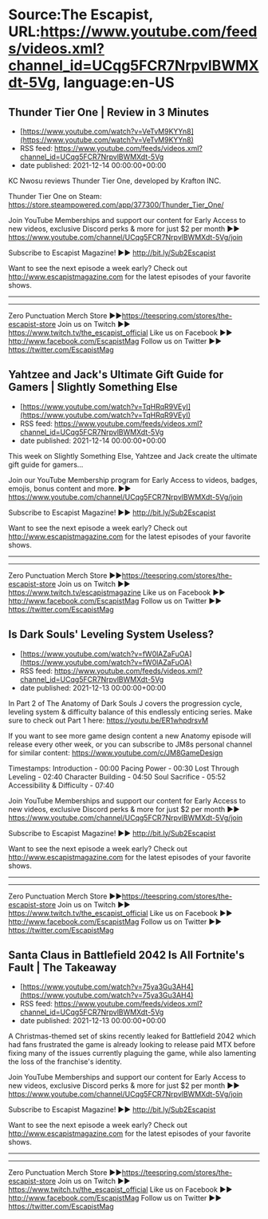 # Source:The Escapist, URL:https://www.youtube.com/feeds/videos.xml?channel_id=UCqg5FCR7NrpvlBWMXdt-5Vg, language:en-US

## Thunder Tier One | Review in 3 Minutes
 - [https://www.youtube.com/watch?v=VeTvM9KYYn8](https://www.youtube.com/watch?v=VeTvM9KYYn8)
 - RSS feed: https://www.youtube.com/feeds/videos.xml?channel_id=UCqg5FCR7NrpvlBWMXdt-5Vg
 - date published: 2021-12-14 00:00:00+00:00

KC Nwosu reviews Thunder Tier One, developed by Krafton INC.

Thunder Tier One on Steam: https://store.steampowered.com/app/377300/Thunder_Tier_One/

Join YouTube Memberships and support our content for Early Access to new videos, exclusive Discord perks & more for just $2 per month ►► https://www.youtube.com/channel/UCqg5FCR7NrpvlBWMXdt-5Vg/join

Subscribe to Escapist Magazine! ►► http://bit.ly/Sub2Escapist

Want to see the next episode a week early? Check out http://www.escapistmagazine.com for the latest episodes of your favorite shows.

---



---


Zero Punctuation Merch Store ►►https://teespring.com/stores/the-escapist-store
Join us on Twitch ►► https://www.twitch.tv/the_escapist_official
Like us on Facebook ►► http://www.facebook.com/EscapistMag
Follow us on Twitter ►► https://twitter.com/EscapistMag

## Yahtzee and Jack's Ultimate Gift Guide for Gamers | Slightly Something Else
 - [https://www.youtube.com/watch?v=TqHRqR9VEyI](https://www.youtube.com/watch?v=TqHRqR9VEyI)
 - RSS feed: https://www.youtube.com/feeds/videos.xml?channel_id=UCqg5FCR7NrpvlBWMXdt-5Vg
 - date published: 2021-12-14 00:00:00+00:00

This week on Slightly Something Else, Yahtzee and Jack create the ultimate gift guide for gamers...

Join our YouTube Membership program for Early Access to videos, badges, emojis, bonus content and more. ►► https://www.youtube.com/channel/UCqg5FCR7NrpvlBWMXdt-5Vg/join

Subscribe to Escapist Magazine! ►► http://bit.ly/Sub2Escapist

Want to see the next episode a week early? Check out http://www.escapistmagazine.com for the latest episodes of your favorite shows.

---



---


Zero Punctuation Merch Store ►►https://teespring.com/stores/the-escapist-store
Join us on Twitch ►► https://www.twitch.tv/escapistmagazine 
Like us on Facebook ►► http://www.facebook.com/EscapistMag
Follow us on Twitter ►► https://twitter.com/EscapistMag

## Is Dark Souls' Leveling System Useless?
 - [https://www.youtube.com/watch?v=fW0lAZaFuOA](https://www.youtube.com/watch?v=fW0lAZaFuOA)
 - RSS feed: https://www.youtube.com/feeds/videos.xml?channel_id=UCqg5FCR7NrpvlBWMXdt-5Vg
 - date published: 2021-12-13 00:00:00+00:00

In Part 2 of The Anatomy of Dark Souls J covers the progression cycle, leveling system & difficulty balance of this endlessly enticing series. Make sure to check out Part 1 here: https://youtu.be/ER1whpdrsvM

If you want to see more game design content a new Anatomy episode will release every other week, or you can subscribe to JM8s personal channel for similar content: https://www.youtube.com/c/JM8GameDesign

Timestamps:
Introduction - 00:00
Pacing Power - 00:30
Lost Through Leveling - 02:40
Character Building - 04:50
Soul Sacrifice - 05:52
Accessibility & Difficulty - 07:40

Join YouTube Memberships and support our content for Early Access to new videos, exclusive Discord perks & more for just $2 per month ►► https://www.youtube.com/channel/UCqg5FCR7NrpvlBWMXdt-5Vg/join

Subscribe to Escapist Magazine! ►► http://bit.ly/Sub2Escapist

Want to see the next episode a week early? Check out http://www.escapistmagazine.com for the latest episodes of your favorite shows.

---



---


Zero Punctuation Merch Store ►►https://teespring.com/stores/the-escapist-store
Join us on Twitch ►► https://www.twitch.tv/the_escapist_official
Like us on Facebook ►► http://www.facebook.com/EscapistMag
Follow us on Twitter ►► https://twitter.com/EscapistMag

## Santa Claus in Battlefield 2042 Is All Fortnite's Fault | The Takeaway
 - [https://www.youtube.com/watch?v=75ya3Gu3AH4](https://www.youtube.com/watch?v=75ya3Gu3AH4)
 - RSS feed: https://www.youtube.com/feeds/videos.xml?channel_id=UCqg5FCR7NrpvlBWMXdt-5Vg
 - date published: 2021-12-13 00:00:00+00:00

A Christmas-themed set of skins recently leaked for Battlefield 2042 which had fans frustrated the game is already looking to release paid MTX before fixing many of the issues currently plaguing the game, while also lamenting the loss of the franchise's identity. 

Join YouTube Memberships and support our content for Early Access to new videos, exclusive Discord perks & more for just $2 per month ►► https://www.youtube.com/channel/UCqg5FCR7NrpvlBWMXdt-5Vg/join

Subscribe to Escapist Magazine! ►► http://bit.ly/Sub2Escapist

Want to see the next episode a week early? Check out http://www.escapistmagazine.com for the latest episodes of your favorite shows.

---



---


Zero Punctuation Merch Store ►►https://teespring.com/stores/the-escapist-store
Join us on Twitch ►► https://www.twitch.tv/the_escapist_official
Like us on Facebook ►► http://www.facebook.com/EscapistMag
Follow us on Twitter ►► https://twitter.com/EscapistMag

